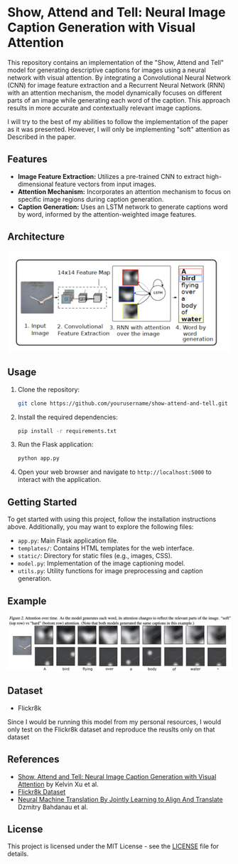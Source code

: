 # Show, Attend and Tell: Neural Image Caption Generation with Visual Attention

This repository contains an implementation of the "Show, Attend and Tell" model for generating descriptive captions for images using a neural network with visual attention. By integrating a Convolutional Neural Network (CNN) for image feature extraction and a Recurrent Neural Network (RNN) with an attention mechanism, the model dynamically focuses on different parts of an image while generating each word of the caption. This approach results in more accurate and contextually relevant image captions.

I will try to the best of my abilities to follow the implementation of the paper as it was presented. However, I will only be implementing "soft" attention as Described in the paper.

## Features

- **Image Feature Extraction:** Utilizes a pre-trained CNN to extract high-dimensional feature vectors from input images.
- **Attention Mechanism:** Incorporates an attention mechanism to focus on specific image regions during caption generation.
- **Caption Generation:** Uses an LSTM network to generate captions word by word, informed by the attention-weighted image features.

## Architecture

![Example Image](images/architecture.png)

## Usage

1. Clone the repository:
   ```sh
   git clone https://github.com/yourusername/show-attend-and-tell.git
   ```

2. Install the required dependencies:
   ```sh
   pip install -r requirements.txt
   ```

3. Run the Flask application:
   ```sh
   python app.py
   ```

4. Open your web browser and navigate to `http://localhost:5000` to interact with the application.

## Getting Started

To get started with using this project, follow the installation instructions above. Additionally, you may want to explore the following files:

- `app.py`: Main Flask application file.
- `templates/`: Contains HTML templates for the web interface.
- `static/`: Directory for static files (e.g., images, CSS).
- `model.py`: Implementation of the image captioning model.
- `utils.py`: Utility functions for image preprocessing and caption generation.

## Example

![Example Image](images/example1.png)

## Dataset

* Flickr8k

Since I would be running this model from my personal resources, I would only test on the Flickr8k dataset and reproduce the reuslts only on that dataset


## References

- [Show, Attend and Tell: Neural Image Caption Generation with Visual Attention](https://arxiv.org/abs/1502.03044) by Kelvin Xu et al.
- [Flickr8k Dataset](https://academictorrents.com/details/9dea07ba660a722ae1008c4c8afdd303b6f6e53b)
- [Neural Machine Translation By Jointly Learning to Align And Translate](https://arxiv.org/pdf/1409.0473.pdf) Dzmitry Bahdanau et al.

## License

This project is licensed under the MIT License - see the [LICENSE](LICENSE) file for details.

